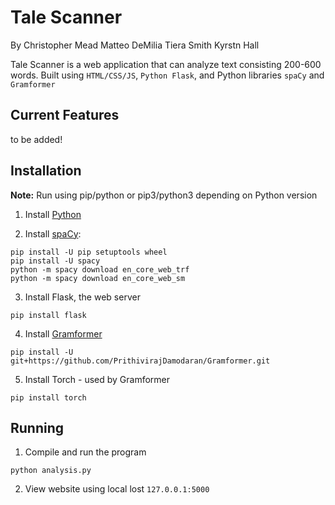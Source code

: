 # Tale Scanner
By Christopher Mead Matteo DeMilia Tiera Smith Kyrstn Hall 

Tale Scanner is a web application that can analyze text consisting 200-600 words. Built using `HTML/CSS/JS`, `Python Flask`, and Python libraries `spaCy` and `Gramformer`

## Current Features
to be added!

## Installation 

**Note:** Run using pip/python or pip3/python3 depending on Python version

1. Install [Python](https://www.python.org/downloads/)

2. Install [spaCy](https://spacy.io/usage):
  ```        
  pip install -U pip setuptools wheel
  pip install -U spacy
  python -m spacy download en_core_web_trf
  python -m spacy download en_core_web_sm
  ```
3. Install Flask, the web server
 ```
 pip install flask
 ``` 

4. Install [Gramformer](https://github.com/PrithivirajDamodaran/Gramformer)
```
pip install -U git+https://github.com/PrithivirajDamodaran/Gramformer.git
```

5. Install Torch - used by Gramformer
```
pip install torch
```

## Running

1. Compile and run the program
```
python analysis.py
```

 2. View website using local lost `127.0.0.1:5000 `
